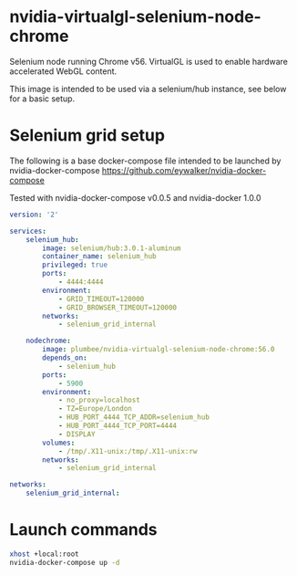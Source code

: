 # nvidia-virtualgl-selenium-node-chrome
Selenium node running Chrome v56.
VirtualGL is used to enable hardware accelerated WebGL content.

This image is intended to be used via a selenium/hub instance, see below for a basic setup.

# Selenium grid setup

The following is a base docker-compose file intended to be launched by nvidia-docker-compose https://github.com/eywalker/nvidia-docker-compose

Tested with nvidia-docker-compose v0.0.5 and nvidia-docker 1.0.0

```yaml
version: '2'

services:
    selenium_hub:
        image: selenium/hub:3.0.1-aluminum
        container_name: selenium_hub
        privileged: true
        ports:
            - 4444:4444
        environment:
            - GRID_TIMEOUT=120000
            - GRID_BROWSER_TIMEOUT=120000
        networks:
            - selenium_grid_internal

    nodechrome:
        image: plumbee/nvidia-virtualgl-selenium-node-chrome:56.0
        depends_on:
            - selenium_hub
        ports:
            - 5900
        environment:
            - no_proxy=localhost
            - TZ=Europe/London
            - HUB_PORT_4444_TCP_ADDR=selenium_hub
            - HUB_PORT_4444_TCP_PORT=4444
            - DISPLAY
        volumes:
            - /tmp/.X11-unix:/tmp/.X11-unix:rw
        networks:
            - selenium_grid_internal

networks:
    selenium_grid_internal:
```

# Launch commands
```bash
xhost +local:root
nvidia-docker-compose up -d
```
